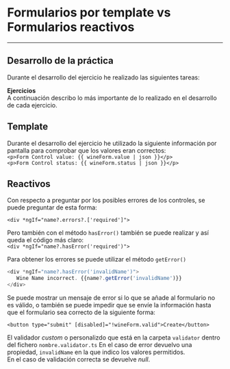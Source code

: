 # Formularios por template vs Formularios reactivos

---

## Desarrollo de la práctica  

Durante el desarrollo del ejercicio he realizado las siguientes tareas:  

**Ejercicios**  
A continuación describo lo más importante de lo realizado en el desarrollo de cada ejercicio.

## Template  

Durante el desarrollo del ejercicio he utilizado la siguiente información por pantalla para comprobar que los valores eran correctos:  
`<p>Form Control value: {{ wineForm.value | json }}</p>`  
`<p>Form Control status: {{ wineForm.status | json }}</p>`  

## Reactivos  

Con respecto a preguntar por los posibles errores de los controles, se puede preguntar de esta forma:  

```<div *ngIf="name?.errors?.['required']">```  

Pero también con el método `hasError()` también se puede realizar y así queda el código más claro:  
```<div *ngIf="name?.hasError('required')">```  
  
Para obtener los errores se puede utilizar el método `getError()`

```typescript
<div *ngIf="name?.hasError('invalidName')">
   Wine Name incorrect. {{name?.getError('invalidName')}} 
</div>
```

Se puede mostrar un mensaje de error si lo que se añade al formulario no es válido, o también se puede impedir que se envíe la información hasta que el formulario sea correcto de la siguiente forma:

```<button type="submit" [disabled]="!wineForm.valid">Create</button>```

El validador *custom* o personalizdo que está en la carpeta `validator` dentro del fichero `nombre.validator.ts`
En el caso de error devuelvo una propiedad, `invalidName` en la que indico los valores permitidos.  
En el caso de validación correcta se devuelve *null*.  
